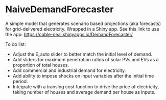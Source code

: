 # NaiveDemandForecaster
A simple model that generates scenario based projections (aka forecasts) for grid-delivered electricity. Wrapped in a Shiny app. See this link to use the app: https://coble-neal.shinyapps.io/DemandForecaster/ 

To do list:
- Adjust the E_auto slider to better match the initial level of demand.
- Add sliders for maximum penetration ratios of solar PVs and EVs as a proportion of total houses.
- Add commercial and industrial demand for electricity.
- Add ability to impose shocks on input variables after the initial time period.
- Integrate with a translog cost function to drive the price of electricity, taking number of houses and average demand per house as inputs.
